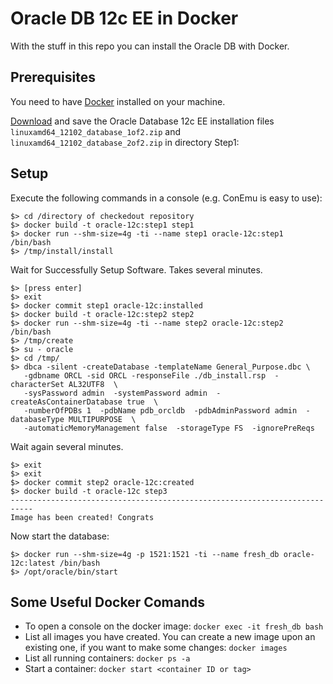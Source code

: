 # Oracle DB 12c EE in Docker

With the stuff in this repo you can install the Oracle DB with Docker.

## Prerequisites

You need to have [Docker](https://www.docker.com/) installed on your machine.

[Download](http://www.oracle.com/technetwork/database/enterprise-edition/downloads/index.html) 
and save the Oracle Database 12c EE installation files `linuxamd64_12102_database_1of2.zip` 
and `linuxamd64_12102_database_2of2.zip` in directory Step1:

## Setup

Execute the following commands in a console (e.g. ConEmu is easy to use):

    $> cd /directory of checkedout repository
    $> docker build -t oracle-12c:step1 step1
    $> docker run --shm-size=4g -ti --name step1 oracle-12c:step1 /bin/bash
    $> /tmp/install/install

Wait for Successfully Setup Software. Takes several minutes.

    $> [press enter]
    $> exit
    $> docker commit step1 oracle-12c:installed
    $> docker build -t oracle-12c:step2 step2
    $> docker run --shm-size=4g -ti --name step2 oracle-12c:step2 /bin/bash
    $> /tmp/create
    $> su - oracle 
    $> cd /tmp/
    $> dbca -silent -createDatabase -templateName General_Purpose.dbc \
       -gdbname ORCL -sid ORCL -responseFile ./db_install.rsp  -characterSet AL32UTF8  \
       -sysPassword admin  -systemPassword admin  -createAsContainerDatabase true  \
       -numberOfPDBs 1  -pdbName pdb_orcldb  -pdbAdminPassword admin  -databaseType MULTIPURPOSE  \
       -automaticMemoryManagement false  -storageType FS  -ignorePreReqs

Wait again several minutes.

    $> exit
    $> exit
    $> docker commit step2 oracle-12c:created
    $> docker build -t oracle-12c step3
    ---------------------------------------------------------------------------
    Image has been created! Congrats

Now start the database:

    $> docker run --shm-size=4g -p 1521:1521 -ti --name fresh_db oracle-12c:latest /bin/bash
    $> /opt/oracle/bin/start

## Some Useful  Docker Comands

* To open a console on the docker image: `docker exec -it fresh_db bash`
* List all images you have created. You can create a new image upon an existing one, if you want to make some changes: `docker images` 
* List all running containers: `docker ps -a` 
* Start a container: `docker start <container ID or tag>`
